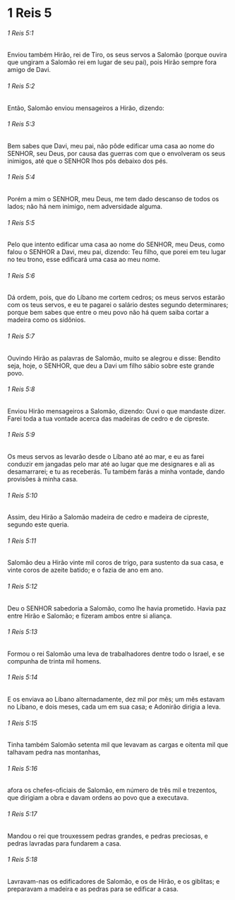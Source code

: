 # 1 Reis 5

###### 1 Reis 5:1

Enviou também Hirão, rei de Tiro, os seus servos a Salomão (porque ouvira que ungiram a Salomão rei em lugar de seu pai), pois Hirão sempre fora amigo de Davi.

###### 1 Reis 5:2

Então, Salomão enviou mensageiros a Hirão, dizendo:

###### 1 Reis 5:3

Bem sabes que Davi, meu pai, não pôde edificar uma casa ao nome do SENHOR, seu Deus, por causa das guerras com que o envolveram os seus inimigos, até que o SENHOR lhos pôs debaixo dos pés.

###### 1 Reis 5:4

Porém a mim o SENHOR, meu Deus, me tem dado descanso de todos os lados; não há nem inimigo, nem adversidade alguma.

###### 1 Reis 5:5

Pelo que intento edificar uma casa ao nome do SENHOR, meu Deus, como falou o SENHOR a Davi, meu pai, dizendo: Teu filho, que porei em teu lugar no teu trono, esse edificará uma casa ao meu nome.

###### 1 Reis 5:6

Dá ordem, pois, que do Líbano me cortem cedros; os meus servos estarão com os teus servos, e eu te pagarei o salário destes segundo determinares; porque bem sabes que entre o meu povo não há quem saiba cortar a madeira como os sidônios.

###### 1 Reis 5:7

Ouvindo Hirão as palavras de Salomão, muito se alegrou e disse: Bendito seja, hoje, o SENHOR, que deu a Davi um filho sábio sobre este grande povo.

###### 1 Reis 5:8

Enviou Hirão mensageiros a Salomão, dizendo: Ouvi o que mandaste dizer. Farei toda a tua vontade acerca das madeiras de cedro e de cipreste.

###### 1 Reis 5:9

Os meus servos as levarão desde o Líbano até ao mar, e eu as farei conduzir em jangadas pelo mar até ao lugar que me designares e ali as desamarrarei; e tu as receberás. Tu também farás a minha vontade, dando provisões à minha casa.

###### 1 Reis 5:10

Assim, deu Hirão a Salomão madeira de cedro e madeira de cipreste, segundo este queria.

###### 1 Reis 5:11

Salomão deu a Hirão vinte mil coros de trigo, para sustento da sua casa, e vinte coros de azeite batido; e o fazia de ano em ano.

###### 1 Reis 5:12

Deu o SENHOR sabedoria a Salomão, como lhe havia prometido. Havia paz entre Hirão e Salomão; e fizeram ambos entre si aliança.

###### 1 Reis 5:13

Formou o rei Salomão uma leva de trabalhadores dentre todo o Israel, e se compunha de trinta mil homens.

###### 1 Reis 5:14

E os enviava ao Líbano alternadamente, dez mil por mês; um mês estavam no Líbano, e dois meses, cada um em sua casa; e Adonirão dirigia a leva.

###### 1 Reis 5:15

Tinha também Salomão setenta mil que levavam as cargas e oitenta mil que talhavam pedra nas montanhas,

###### 1 Reis 5:16

afora os chefes-oficiais de Salomão, em número de três mil e trezentos, que dirigiam a obra e davam ordens ao povo que a executava.

###### 1 Reis 5:17

Mandou o rei que trouxessem pedras grandes, e pedras preciosas, e pedras lavradas para fundarem a casa.

###### 1 Reis 5:18

Lavravam-nas os edificadores de Salomão, e os de Hirão, e os giblitas; e preparavam a madeira e as pedras para se edificar a casa.

